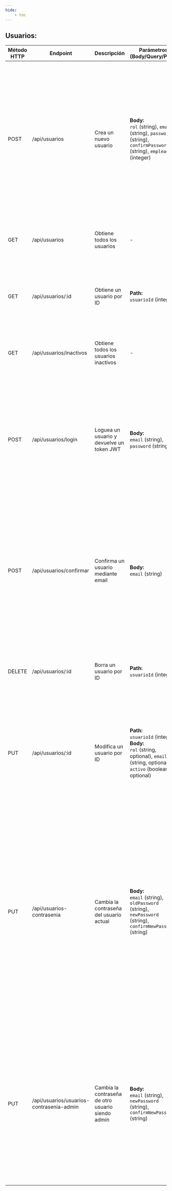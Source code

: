```yaml
---
hide:
    - toc
---
```


## Usuarios:

| Método HTTP | Endpoint                                 | Descripción                                       | Parámetros (Body/Query/Path)                                                                                                             | Respuesta Exitosa                                                                                                | Respuesta de Error                                                                                                                                                                                                                                                                                                                                                                                                                                                                                                                                                | Token de Login   |
| ----------- | ---------------------------------------- | ------------------------------------------------- | ---------------------------------------------------------------------------------------------------------------------------------------- | ---------------------------------------------------------------------------------------------------------------- | ----------------------------------------------------------------------------------------------------------------------------------------------------------------------------------------------------------------------------------------------------------------------------------------------------------------------------------------------------------------------------------------------------------------------------------------------------------------------------------------------------------------------------------------------------------------- | ---------------- |
| POST        | /api/usuarios                            | Crea un nuevo usuario                             | **Body:** <br>`rol` (string), `email` (string), `password` (string), `confirmPassword` (string), `empleadoId` (integer)                  | 201 Created <br>`{ "id": <id>, "email": <email>, "empleadoId": <empleadoId>, "rol": <rol>, "activo": <activo> }` | 400 Bad Request<br>`{ "error": "Todos los campos son obligatorios" }` <br>`{ "error": "La contraseña no es suficientemente fuerte" }` <br>`{ "error": "Email inválido" }` <br>`{ "error": "Las contraseñas no coinciden" }` <br>`{ "error": "Rol inválido" }` <br>`{ "error": "Empleado no existe" }` <br>500 Internal Server Error <br>`{ "error": "Error al crear usuario", "detalle": <detalles> }`                                                                                                                                                            | No Requerido     |
| GET         | /api/usuarios                            | Obtiene todos los usuarios                        | \-                                                                                                                                       | 200 OK <br>`[ { ...usuario1 }, { ...usuario2 }, ... ]`                                                           | 500 Internal Server Error <br>`{ "error": "Error al obtener usuarios", "detalle": <detalles> }`                                                                                                                                                                                                                                                                                                                                                                                                                                                                   | Requerido(Admin) |
| GET         | /api/usuarios/:id                        | Obtiene un usuario por ID                         | **Path:** <br>`usuarioId` (integer)                                                                                                      | 200 OK <br>`{ ...usuario }`                                                                                      | 404 Not Found <br>`{ "error": "Usuario no encontrado" }` <br>500 Internal Server Error <br>`{ "error": "Error al obtener usuario", "detalle": <detalles> }`                                                                                                                                                                                                                                                                                                                                                                                                       | Requerido        |
| GET         | /api/usuarios/inactivos                  | Obtiene todos los usuarios inactivos              | \-                                                                                                                                       | 200 OK <br>`[ { ...usuario1 }, { ...usuario2 }, ... ]`                                                           | 500 Internal Server Error <br>`{ "error": "Error al obtener usuarios", "detalle": <detalles> }`                                                                                                                                                                                                                                                                                                                                                                                                                                                                   | Requerido(Admin) |
| POST        | /api/usuarios/login                      | Loguea un usuario y devuelve un token JWT         | **Body:** <br>`email` (string), `password` (string)                                                                                      | 200 OK <br>`{ "token": <token> }`                                                                                | 400 Bad Request <br>`{ "error": "Email y contraseña son obligatorios" }` <br>401 Unauthorized <br>`{ "error": "Credenciales inválidas" }` <br>`403 Forbidden` <br>`{ "error": "Usuario no activado" }` <br>500 Internal Server Error <br>`{ "error": "Error al loguear usuario", "detalle": <detalles> }`                                                                                                                                                                                                                                                         | No Requerido     |
| POST        | /api/usuarios/confirmar                  | Confirma un usuario mediante email                | **Body:** <br>`email` (string)                                                                                                           | `202 Accepted` <br>`{ "detalle": "Usuario con mail: <email> activado exitosamente" }`                            | 400 Bad Request <br>`{ "error": "Email es obligatorio" }` <br>400 Not Found <br>`{ "error": "Usuario con ese mail no existe" }` <br>400 Bad Request <br>`{ "error": "Usuario ya esta activado" }` <br>500 Internal Server Error <br>`{ "error": "Error al confirmar usuario", "detalle": <detalles> }`                                                                                                                                                                                                                                                            | Requerido(Admin) |
| DELETE      | /api/usuarios/:id                        | Borra un usuario por ID                           | **Path:** <br>`usuarioId` (integer)                                                                                                      | 200 OK <br>`{ "detalle": "Usuario borrado exitosamente" }`                                                       | 400 Not Found <br>`{ "error": "Usuario no encontrado" }` <br>500 Internal Server Error <br>`{ "error": "Error al borrar usuario", "detalle": <detalles> }`                                                                                                                                                                                                                                                                                                                                                                                                        | Requerido(Admin) |
| PUT         | /api/usuarios/:id                        | Modifica un usuario por ID                        | **Path:** <br>`usuarioId` (integer) <br>**Body:** <br>`rol` (string, optional), `email` (string, optional), `activo` (boolean, optional) | 200 OK <br>`{ ...req.body }`                                                                                     | 400 Bad Request <br>`{ "error": "Email inválido" }` <br>400 Not Found <br>`{ "error": "Usuario no encontrado" }` <br>500 Internal Server Error <br>`{ "error": "Error al modificar usuario", "detalle": <detalles> }`                                                                                                                                                                                                                                                                                                                                             | Requerido(Admin) |
| PUT         | /api/usuarios-contrasenia                | Cambia la contraseña del usuario actual           | **Body:** <br>`email` (string), `oldPassword` (string), `newPassword` (string), `confirmNewPassword` (string)                            | 200 OK <br>`{ "message": "Contraseña actualizada exitosamente" }`                                                | 400 Bad Request <br>`{ "error": "Todos los campos son obligatorios" }` <br>`{ "error": "Email inválido" }` <br>`{ "error": "Las contraseñas no coinciden" }` <br>`{ "error": "La contraseña anterior y la nueva deben ser distintas" }` <br>`{ "error": "La nueva contraseña no es suficientemente fuerte" }` <br>400 Not Found <br>`{ "error": "Usuario no encontrado" }` <br>401 Unauthorized <br>`{ "error": "La contraseña antigua es incorrecta" }` <br>500 Internal Server Error <br>`{ "error": "Error al cambiar la contraseña", "detalle": <detalles> }` | Requerido        |
| PUT         | /api/usuarios/usuarios-contrasenia-admin | Cambia la contraseña de otro usuario siendo admin | **Body:** <br>`email` (string), `newPassword` (string), `confirmNewPassword` (string)                                                    | 200 OK <br>`{ "message": "Contraseña actualizada exitosamente" }`                                                | 400 Bad Request <br>`{ "error": "Todos los campos son obligatorios" }` <br>`{ "error": "Email inválido" }` <br>`{ "error": "Las contraseñas no coinciden" }` <br>`{ "error": "La nueva contraseña no es suficientemente fuerte" }` <br>400 Not Found <br>`{ "error": "Usuario no encontrado" }` <br>500 Internal Server Error <br>`{ "error": "Error al cambiar la contraseña", "detalle": <detalles> }`                                                                                                                                                          | Requerido(Admin) |
